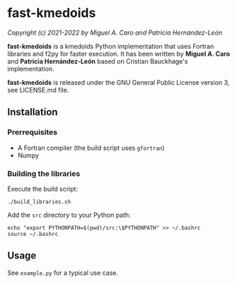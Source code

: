 # fast-kmedoids

*Copyright (c) 2021-2022 by Miguel A. Caro and Patricia Hernández-León*

**fast-kmedoids** is a kmedoids Python implementation that uses Fortran libraries and
f2py for faster execution. It has been written by **Miguel A. Caro** and **Patricia
Hernández-León** based on Cristian Bauckhage's implementation.

**fast-kmedoids** is released under the GNU General Public License version 3, see
LICENSE.md file.

## Installation

### Prerrequisites

- A Fortran compiler (the build script uses `gfortran`)
- Numpy

### Building the libraries

Execute the build script:

    ./build_libraries.sh

Add the `src` directory to your Python path:

    echo "export PYTHONPATH=$(pwd)/src:\$PYTHONPATH" >> ~/.bashrc
    source ~/.bashrc

## Usage

See `example.py` for a typical use case.
